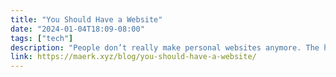 ```yaml
---
title: "You Should Have a Website"
date: "2024-01-04T18:09-08:00"
tags: ["tech"]
description: "People don’t really make personal websites anymore. The homepage of Squarespace makes it obvious that most people use websites for business and social media for “themselves.” Maybe I’m the weird one, but I think having a digital canvas where you can do anything you can think of is the coolest shit ever. For most people, different combinations of social media websites have replaced the need for a personal website, but they are not the same thing."
link: https://maerk.xyz/blog/you-should-have-a-website/
---
```

